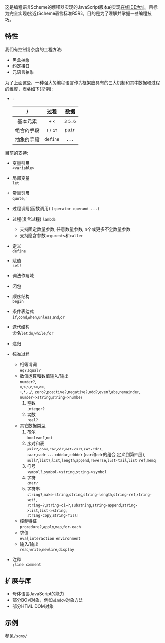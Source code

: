 
这是编程语言Scheme的解释器实现的JavaScript版本的实现[在线IDE地址](http://problue.coding.me/jsscheme/)。目标为完全实现(接近)Scheme语言标准R5RS。目的是为了理解并掌握一些编程技巧。


## 特性
我们有控制复杂度的工程方法:
* 黑盒抽象
* 约定接口
* 元语言抽象

为了上面这些，一种强大的编程语言作为框架应具有的三大机制和其中数据和过程的维度，表格如下(举例):
- :

    |/|过程|数据|
    | :---: | :---: | :---: |
    |基本元素|`+` `<`|`3` `5.6`| 
    |组合的手段|`()` `if`|`pair`|
    |抽象的手段|`define`|`...`|

目前的支持:
* 变量引用  
 `<variable>`
* 局部变量  
 `let`
* 常量引用  
  `quote`,`'`  
* 过程调用(函数调用)
  `(operator operand ...)`
* 过程(复合过程)
 `lambda`  
  + 支持固定数量参数, 任意数量参数, n个或更多不定数量参数  
  + 支持隐含参数`arguments`和`callee`
* 定义  
  `define`
* 赋值  
  `set!`
* 词法作用域
* 闭包
* 顺序结构  
  `begin`
* 条件表达式  
  `if`,`cond`,`when`,`unless`,`and`,`or`
* 迭代结构  
  命名`let`,`do`,`while`,`for`
* 递归
* 标准过程
    + 相等谓词  
        `eq?`,`equal?`
    + 数值运算和数值输入/输出  
        `number?`,  
        `=`,`<`,`<`,`>`,`<=`,`>=`,  
        `+`,`*`,`-`,`/`,
        `zero?`,`positive?`,`negative?`,`odd?`,`even?`,`abs`,`remainder`,  
        `number->string`,`string->number`
       1. 整数  
        `integer?`
       2. 实数  
        `real?`
    + 其它数据类型  
       1. 布尔  
        `boolean?`,`not`
       2. 序对和表  
        `pair?`,`cons`,`car`,`cdr`,`set-car!`,`set-cdr!`,  
        `caar`,`cadr` `...` `cdddar`,`cddddr` (`car`和`cdr`的组合,定义到第四层),  
        `null?`,`list?`,`list`,`length`,`append`,`reverse`,`list-tail`,`list-ref`,`memq`
       3. 符号  
        `symbol?`,`symbol->string`,`string->symbol`
       4. 字符  
        `char?`
       5. 字符串  
        `string?`,`make-string`,`string`,`string-length`,`string-ref`,`string-set!`,  
        `string=?`,`string-ci=?`,`substring`,`string-append`,`string->list`,`list->string`,  
        `string-copy`,`string-fill!`
    + 控制特征  
        `procedure?`,`apply`,`map`,`for-each`
    + 求值  
        `eval`,`interaction-environment`
    + 输入/输出  
        `read`,`write`,`newline`,`display`
 
* 注释  
`;line comment`

## 扩展与库
* 母体语言JavaScript的能力
* 部分BOM对象，例如`window`对象方法
* 部分HTML DOM对象

## 示例  
 参见`/scms/`
